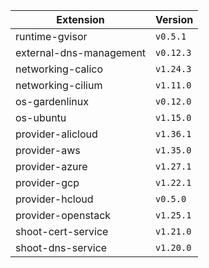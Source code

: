 | Extension      |  Version | 
| ----------- | ----------- |
|runtime-gvisor|```v0.5.1```|
|external-dns-management|```v0.12.3```|
|networking-calico|```v1.24.3```|
|networking-cilium|```v1.11.0```|
|os-gardenlinux|```v0.12.0```|
|os-ubuntu|```v1.15.0```|
|provider-alicloud|```v1.36.1```|
|provider-aws|```v1.35.0```|
|provider-azure|```v1.27.1```|
|provider-gcp|```v1.22.1```|
|provider-hcloud|```v0.5.0```|
|provider-openstack|```v1.25.1```|
|shoot-cert-service|```v1.21.0```|
|shoot-dns-service|```v1.20.0```|
